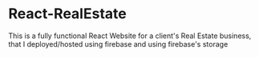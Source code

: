 # React-RealEstate
This is a fully functional React Website for a client's Real Estate business, that I deployed/hosted using firebase and using firebase's storage
